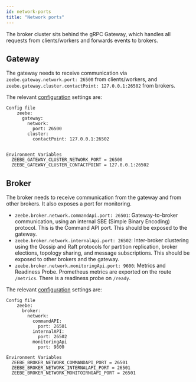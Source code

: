 ```yaml
---
id: network-ports
title: "Network ports"
---
```


The broker cluster sits behind the gRPC Gateway, which handles all requests from clients/workers and forwards events to brokers.

## Gateway

The gateway needs to receive communication via `zeebe.gateway.network.port: 26500` from clients/workers, and `zeebe.gateway.cluster.contactPoint: 127.0.0.1:26502` from brokers.

The relevant [configuration](../configuration/configuration.md) settings are:

```
Config file
    zeebe:
      gateway:
        network:
          port: 26500
        cluster:
          contactPoint: 127.0.0.1:26502


Environment Variables
  ZEEBE_GATEWAY_CLUSTER_NETWORK_PORT = 26500
  ZEEBE_GATEWAY_CLUSTER_CONTACTPOINT = 127.0.0.1:26502
```

## Broker

The broker needs to receive communication from the gateway and from other brokers. It also exposes a port for monitoring.

- `zeebe.broker.network.commandApi.port: 26501`: Gateway-to-broker communication, using an internal SBE (Simple Binary Encoding) protocol. This is the Command API port. This should be exposed to the gateway.
- `zeebe.broker.network.internalApi.port: 26502`: Inter-broker clustering using the Gossip and Raft protocols for partition replication, broker elections, topology sharing, and message subscriptions. This should be exposed to other brokers and the gateway.
- `zeebe.broker.network.monitoringApi.port: 9600`: Metrics and Readiness Probe. Prometheus metrics are exported on the route `/metrics`. There is a readiness probe on `/ready`.

The relevant [configuration](../configuration/configuration.md) settings are:

```
Config file
    zeebe:
      broker:
        network:
          commandAPI:
            port: 26501
          internalAPI:
            port: 26502
          monitoringApi
            port: 9600

Environment Variables
  ZEEBE_BROKER_NETWORK_COMMANDAPI_PORT = 26501
  ZEEBE_BROKER_NETWORK_INTERNALAPI_PORT = 26501
  ZEEBE_BROKER_NETWORK_MONITOIRNGAPI_PORT = 26501
```
